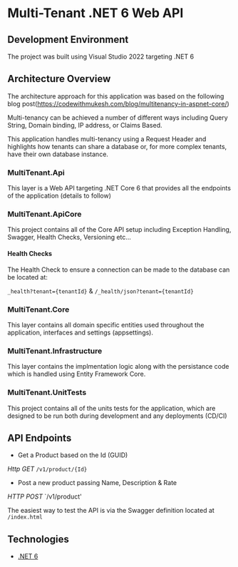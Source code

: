 # Multi-Tenant .NET 6 Web API

## Development Environment

The project was built using Visual Studio 2022 targeting .NET 6

## Architecture Overview

The architecture approach for this application was based on the following blog post(https://codewithmukesh.com/blog/multitenancy-in-aspnet-core/)

Multi-tenancy can be achieved a number of different ways including Query String, Domain binding, IP address, or Claims Based. 

This application handles multi-tenancy using a Request Header and highlights how tenants can share a database or, for more complex tenants, have their own database instance.

### MultiTenant.Api

This layer is a Web API targeting .NET Core 6 that provides all the endpoints of the application (details to follow)

### MultiTenant.ApiCore

This project contains all of the Core API setup including Exception Handling, Swagger, Health Checks, Versioning etc...

#### Health Checks

The Health Check to ensure a connection can be made to the database can be located at:

`_health?tenant={tenantId}` & `/_health/json?tenant={tenantId}`

### MultiTenant.Core

This layer contains all domain specific entities used throughout the application, interfaces and settings (appsettings).

### MultiTenant.Infrastructure

This layer contains the implmentation logic along with the persistance code which is handled using Entity Framework Core.

### MultiTenant.UnitTests

This project contains all of the units tests for the application, which are designed to be run both during development and any deployments (CD/CI)

## API Endpoints

- Get a Product based on the Id (GUID)

*Http GET* `/v1/product/{Id}`

- Post a new product passing Name, Description & Rate

*HTTP POST* `/v1/product'

The easiest way to test the API is via the Swagger definition located at `/index.html`

## Technologies

* [.NET 6](https://docs.microsoft.com/en-us/aspnet/core/introduction-to-aspnet-core?view=aspnetcore-6.0)


